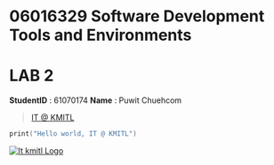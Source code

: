 # 06016329 Software Development Tools and Environments
# LAB 2

**StudentID** : 61070174
**Name** : Puwit Chuehcom

> [IT @ KMITL](https://www.it.kmitl.ac.th/)

```c 
print("Hello world, IT @ KMITL") 
```
[![It kmitl Logo](https://www.it.kmitl.ac.th/wp-content/themes/itkmitl2017wp/img/nav-thai.svg)](https://www.it.kmitl.ac.th/)